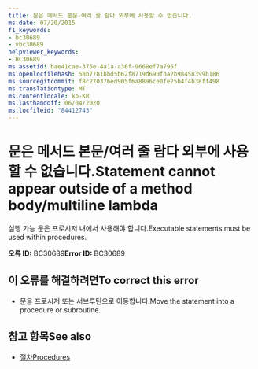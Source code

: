 ```yaml
---
title: 문은 메서드 본문-여러 줄 람다 외부에 사용할 수 없습니다.
ms.date: 07/20/2015
f1_keywords:
- bc30689
- vbc30689
helpviewer_keywords:
- BC30689
ms.assetid: bae41cae-375e-4a1a-a36f-9668ef7a795f
ms.openlocfilehash: 58b7781bbd5b62f8719d690fba2b98458399b186
ms.sourcegitcommit: f8c270376ed905f6a8896ce0fe25b4f4b38ff498
ms.translationtype: MT
ms.contentlocale: ko-KR
ms.lasthandoff: 06/04/2020
ms.locfileid: "84412743"
---
```

# <a name="statement-cannot-appear-outside-of-a-method-bodymultiline-lambda"></a><span data-ttu-id="5fb45-102">문은 메서드 본문/여러 줄 람다 외부에 사용할 수 없습니다.</span><span class="sxs-lookup"><span data-stu-id="5fb45-102">Statement cannot appear outside of a method body/multiline lambda</span></span>
<span data-ttu-id="5fb45-103">실행 가능 문은 프로시저 내에서 사용해야 합니다.</span><span class="sxs-lookup"><span data-stu-id="5fb45-103">Executable statements must be used within procedures.</span></span>  
  
 <span data-ttu-id="5fb45-104">**오류 ID:** BC30689</span><span class="sxs-lookup"><span data-stu-id="5fb45-104">**Error ID:** BC30689</span></span>  
  
## <a name="to-correct-this-error"></a><span data-ttu-id="5fb45-105">이 오류를 해결하려면</span><span class="sxs-lookup"><span data-stu-id="5fb45-105">To correct this error</span></span>  
  
- <span data-ttu-id="5fb45-106">문을 프로시저 또는 서브루틴으로 이동합니다.</span><span class="sxs-lookup"><span data-stu-id="5fb45-106">Move the statement into a procedure or subroutine.</span></span>  
  
## <a name="see-also"></a><span data-ttu-id="5fb45-107">참고 항목</span><span class="sxs-lookup"><span data-stu-id="5fb45-107">See also</span></span>

- [<span data-ttu-id="5fb45-108">절차</span><span class="sxs-lookup"><span data-stu-id="5fb45-108">Procedures</span></span>](../programming-guide/language-features/procedures/index.md)
